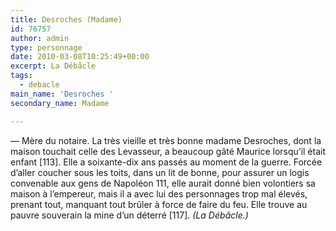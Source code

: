 ```yaml
---
title: Desroches (Madame)
id: 76757
author: admin
type: personnage
date: 2010-03-08T10:25:49+00:00
excerpt: La Débâcle
tags:
  - debacle
main_name: 'Desroches '
secondary_name: Madame

---
```

— Mère du notaire. La très vieille et très bonne madame Desroches, dont la maison touchait celle des Levasseur, a beaucoup gâté Maurice lorsqu&rsquo;il était enfant [113]. Elle a soixante-dix ans passés au moment de la guerre. Forcée d&rsquo;aller coucher sous les toits, dans un lit de bonne, pour assurer un logis convenable aux gens de Napoléon 111, elle aurait donné bien volontiers sa maison à l&rsquo;empereur, mais il a avec lui des personnages trop mal élevés, prenant tout, manquant tout brûler à force de faire du feu. Elle trouve au pauvre souverain la mine d&rsquo;un déterré [117]. _(La Débâcle.)_